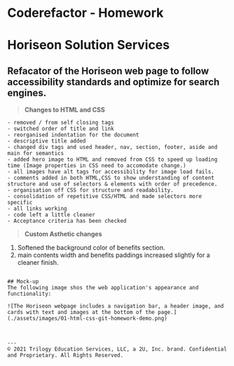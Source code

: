 # Coderefactor - Homework 

# Horiseon Solution Services

## Refacator of the Horiseon web page to follow accessibility standards and optimize for search engines.


>**Changes to HTML and CSS**
```
- removed / from self closing tags
- switched order of title and link
- reorganised indentation for the document
- descriptive title added
- changed div tags and used header, nav, section, footer, aside and main for semantics
- added hero image to HTML and removed from CSS to speed up loading time (Image properties in CSS need to accomodate change.)
- all images have alt tags for accessibility for image load fails.
- comments added in both HTML,CSS to show understanding of content structure and use of selectors & elements with order of precedence.
- organisation off CSS for structure and readability.
- consolidation of repetitive CSS/HTML and made selectors more specific
- all links working
- code left a little cleaner
- Acceptance criteria has been checked
```

>**Custom Asthetic changes**


1. Softened the background color of benefits section.
2. main contents width and benefits paddings increased slightly for a cleaner finish.
```

## Mock-up
The following image shos the web application's appearance and functionality:

![The Horiseon webpage includes a navigation bar, a header image, and cards with text and images at the bottom of the page.](./assets/images/01-html-css-git-homework-demo.png)



---
© 2021 Trilogy Education Services, LLC, a 2U, Inc. brand. Confidential and Proprietary. All Rights Reserved.